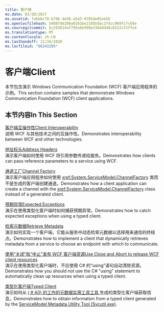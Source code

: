 ```yaml
---
title: 客户端
ms.date: 03/30/2017
ms.assetid: fabb0c70-b79b-4e58-a5d3-9705de85ee5b
ms.openlocfilehash: b9887d6200a0101be2185b5bc2fdcc969fc7c69e
ms.sourcegitcommit: bc293b14af795e0e999e3304dd40c0222cf2ffe4
ms.translationtype: MT
ms.contentlocale: zh-CN
ms.lasthandoff: 11/26/2020
ms.locfileid: "96243295"
---
```

# <a name="client"></a><span data-ttu-id="44abf-102">客户端</span><span class="sxs-lookup"><span data-stu-id="44abf-102">Client</span></span>

<span data-ttu-id="44abf-103">本节包含演示 Windows Communication Foundation (WCF) 客户端应用程序的示例。</span><span class="sxs-lookup"><span data-stu-id="44abf-103">This section contains samples that demonstrate Windows Communication Foundation (WCF) client applications.</span></span>  
  
## <a name="in-this-section"></a><span data-ttu-id="44abf-104">本节内容</span><span class="sxs-lookup"><span data-stu-id="44abf-104">In This Section</span></span>  

 [<span data-ttu-id="44abf-105">客户端互操作性</span><span class="sxs-lookup"><span data-stu-id="44abf-105">Client Interoperability</span></span>](client-interoperability.md)  
 <span data-ttu-id="44abf-106">说明 WCF 与其他技术之间的互操作性。</span><span class="sxs-lookup"><span data-stu-id="44abf-106">Demonstrates interoperability between WCF and other technologies.</span></span>  
  
 [<span data-ttu-id="44abf-107">地址标头</span><span class="sxs-lookup"><span data-stu-id="44abf-107">Address Headers</span></span>](address-headers.md)  
 <span data-ttu-id="44abf-108">演示客户端如何使用 WCF 将引用参数传递给服务。</span><span class="sxs-lookup"><span data-stu-id="44abf-108">Demonstrates how clients can pass reference parameters to a service using WCF.</span></span>  
  
 [<span data-ttu-id="44abf-109">通道工厂</span><span class="sxs-lookup"><span data-stu-id="44abf-109">Channel Factory</span></span>](channel-factory.md)  
 <span data-ttu-id="44abf-110">演示客户端应用程序如何使用 <xref:System.ServiceModel.ChannelFactory> 类而不是生成的客户端创建通道。</span><span class="sxs-lookup"><span data-stu-id="44abf-110">Demonstrates how a client application can create a channel with the <xref:System.ServiceModel.ChannelFactory> class instead of a generated client.</span></span>  
  
 [<span data-ttu-id="44abf-111">预期异常</span><span class="sxs-lookup"><span data-stu-id="44abf-111">Expected Exceptions</span></span>](expected-exceptions.md)  
 <span data-ttu-id="44abf-112">演示在使用类型化客户端时如何捕获预期异常。</span><span class="sxs-lookup"><span data-stu-id="44abf-112">Demonstrates how to catch expected exceptions when using a typed client.</span></span>  
  
 [<span data-ttu-id="44abf-113">检索元数据</span><span class="sxs-lookup"><span data-stu-id="44abf-113">Retrieve Metadata</span></span>](retrieve-metadata.md)  
 <span data-ttu-id="44abf-114">演示如何实现一个客户端，它能从服务中动态检索元数据以选择用来通信的终结点。</span><span class="sxs-lookup"><span data-stu-id="44abf-114">Demonstrates how to implement a client that dynamically retrieves metadata from a service to choose an endpoint with which to communicate.</span></span>  
  
 [<span data-ttu-id="44abf-115">使用“关闭”和“中止”发布 WCF 客户端资源</span><span class="sxs-lookup"><span data-stu-id="44abf-115">Use Close and Abort to release WCF client resources</span></span>](use-close-abort-release-wcf-client-resources.md)  
 <span data-ttu-id="44abf-116">演示在使用类型化客户端时，不应使用 C# 的“using”语句自动清除资源。</span><span class="sxs-lookup"><span data-stu-id="44abf-116">Demonstrates how you should not use the C# "using" statement to automatically clean up resources when using a typed client.</span></span>  
  
 [<span data-ttu-id="44abf-117">类型化客户端</span><span class="sxs-lookup"><span data-stu-id="44abf-117">Typed Client</span></span>](typed-client.md)  
 <span data-ttu-id="44abf-118">演示如何从 [ ( # A0) 的工作的元数据实用工具工具 ](../servicemodel-metadata-utility-tool-svcutil-exe.md)生成的类型化客户端获取信息。</span><span class="sxs-lookup"><span data-stu-id="44abf-118">Demonstrates how to obtain information from a typed client generated by the [ServiceModel Metadata Utility Tool (Svcutil.exe)](../servicemodel-metadata-utility-tool-svcutil-exe.md).</span></span>
